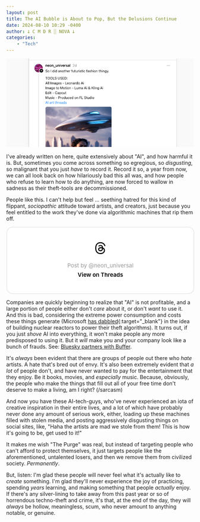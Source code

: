 ```yaml
---
layout: post
title: The AI Bubble is About to Pop, But the Delusions Continue
date: 2024-08-10 10:29 -0400
author: 𐕣 C M D R ░ NOVA 𐕣
categories:
    - "Tech"
---
```


![Screenshot from Threads of an AI enjoying loser posting a list of AI he used to generate some garbage that looks like ass](/img/posts/ai_losers/ai_loser.png)

I've already written on here, quite extensively about "AI", and how harmful it is. But, sometimes you come across something so egregious, so *disgusting*, so malignant that you just *have* to record it. Record it so, a year from now, we can all look back on how hilariously bad this all was, and how people who refuse to learn how to do anything, are now forced to wallow in sadness as their theft-tools are decommissioned.

People like this. I can't help but feel ... seething hatred for this kind of flippant, *sociopathic* attitude toward artists, and creators, just because you feel entitled to the work they've done via algorithmic machines that rip them off.

<center>
<blockquote class="text-post-media" data-text-post-permalink="https://www.threads.net/@neon_universal/post/C-afYeCOCNY" data-text-post-version="0" id="ig-tp-C-afYeCOCNY" style=" background:#FFF; border-width: 1px; border-style: solid; border-color: #00000026; border-radius: 16px; max-width:540px; margin: 1px; min-width:270px; padding:0; width:99.375%; width:-webkit-calc(100% - 2px); width:calc(100% - 2px);"> <a href="https://www.threads.net/@neon_universal/post/C-afYeCOCNY" style=" background:#FFFFFF; line-height:0; padding:0 0; text-align:center; text-decoration:none; width:100%; font-family: -apple-system, BlinkMacSystemFont, sans-serif;" target="_blank"> <div style=" padding: 40px; display: flex; flex-direction: column; align-items: center;"><div style=" display:block; height:32px; width:32px; padding-bottom:20px;"> <svg aria-label="Threads" height="32px" role="img" viewBox="0 0 192 192" width="32px" xmlns="http://www.w3.org/2000/svg"> <path d="M141.537 88.9883C140.71 88.5919 139.87 88.2104 139.019 87.8451C137.537 60.5382 122.616 44.905 97.5619 44.745C97.4484 44.7443 97.3355 44.7443 97.222 44.7443C82.2364 44.7443 69.7731 51.1409 62.102 62.7807L75.881 72.2328C81.6116 63.5383 90.6052 61.6848 97.2286 61.6848C97.3051 61.6848 97.3819 61.6848 97.4576 61.6855C105.707 61.7381 111.932 64.1366 115.961 68.814C118.893 72.2193 120.854 76.925 121.825 82.8638C114.511 81.6207 106.601 81.2385 98.145 81.7233C74.3247 83.0954 59.0111 96.9879 60.0396 116.292C60.5615 126.084 65.4397 134.508 73.775 140.011C80.8224 144.663 89.899 146.938 99.3323 146.423C111.79 145.74 121.563 140.987 128.381 132.296C133.559 125.696 136.834 117.143 138.28 106.366C144.217 109.949 148.617 114.664 151.047 120.332C155.179 129.967 155.42 145.8 142.501 158.708C131.182 170.016 117.576 174.908 97.0135 175.059C74.2042 174.89 56.9538 167.575 45.7381 153.317C35.2355 139.966 29.8077 120.682 29.6052 96C29.8077 71.3178 35.2355 52.0336 45.7381 38.6827C56.9538 24.4249 74.2039 17.11 97.0132 16.9405C119.988 17.1113 137.539 24.4614 149.184 38.788C154.894 45.8136 159.199 54.6488 162.037 64.9503L178.184 60.6422C174.744 47.9622 169.331 37.0357 161.965 27.974C147.036 9.60668 125.202 0.195148 97.0695 0H96.9569C68.8816 0.19447 47.2921 9.6418 32.7883 28.0793C19.8819 44.4864 13.2244 67.3157 13.0007 95.9325L13 96L13.0007 96.0675C13.2244 124.684 19.8819 147.514 32.7883 163.921C47.2921 182.358 68.8816 191.806 96.9569 192H97.0695C122.03 191.827 139.624 185.292 154.118 170.811C173.081 151.866 172.51 128.119 166.26 113.541C161.776 103.087 153.227 94.5962 141.537 88.9883ZM98.4405 129.507C88.0005 130.095 77.1544 125.409 76.6196 115.372C76.2232 107.93 81.9158 99.626 99.0812 98.6368C101.047 98.5234 102.976 98.468 104.871 98.468C111.106 98.468 116.939 99.0737 122.242 100.233C120.264 124.935 108.662 128.946 98.4405 129.507Z" /></svg></div> <div style=" font-size: 15px; line-height: 21px; color: #999999; font-weight: 400; padding-bottom: 4px; "> Post by @neon_universal</div> <div style=" font-size: 15px; line-height: 21px; color: #000000; font-weight: 600; "> View on Threads</div></div></a></blockquote>
<script async src="https://www.threads.net/embed.js"></script>
</center>

Companies are quickly beginning to realize that "AI" is not profitable, and a large portion of people either don't *care* about it, or don't *want* to use it. And this is bad, considering the extreme power consumption and costs these things generate (Microsoft [has dabbled](https://www.reddit.com/r/singularity/comments/1cnezbu/openai_and_microsoft_are_reportedly_developing/){:target="_blank"} in the idea of building nuclear reactors to power their theft algorithms). It turns out, if you just *shove* AI into everything, it won't make people any more predisposed to using it. But it *will* make you and your company look like a bunch of frauds. See: [Bluesky partners with Buffer](https://www.nova-prime.net/social%20media/2024/07/31/bluesky-part-3-all-your-data-are-belong-to-us.html).

It's *always* been evident that there are groups of people out there who *hate* artists. A hate that's bred out of envy. It's also been extremely evident that *a lot* of people don't, and have never wanted to pay for the entertainment that they enjoy. Be it books, movies, and *especially* music. Because, obviously, the people who make the things that fill out all of your free time don't deserve to make a living, am I right? (/sarcasm)

And now you have these AI-tech-guys, who've never experienced an iota of creative inspiration in their entire lives, and a lot of which have probably never done any amount of serious work, either, loading up these machines filled with stolen media, and posting aggressively disgusting things on social sites, like, "Haha the artists are mad we stole from them! This is how it's going to be, get used to it!"

It makes me wish "The Purge" was real, but instead of targeting people who can't afford to protect themselves, it just targets people like the aforementioned, untalented losers, and then we remove them from civilized society. *Permanently*.

But, listen: I'm glad these people will never feel what it's actually like to *create* something. I'm glad they'll never experience the joy of practicing, spending *years* learning, and making something that people *actually* enjoy. If there's any silver-lining to take away from this past year or so of horrendous techno-theft and crime, it's that, at the end of the day, they will *always* be hollow, meaningless, scum, who never amount to anything notable, or genuine.



